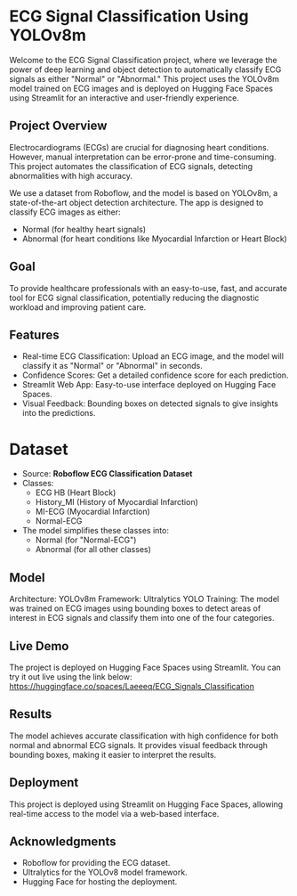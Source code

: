 # ECG Signal Classification Using YOLOv8m

Welcome to the ECG Signal Classification project, where we leverage the power of deep learning and object detection to automatically classify ECG signals as either "Normal" or "Abnormal." This project uses the YOLOv8m model trained on ECG images and is deployed on Hugging Face Spaces using Streamlit for an interactive and user-friendly experience.

## Project Overview

Electrocardiograms (ECGs) are crucial for diagnosing heart conditions. However, manual interpretation can be error-prone and time-consuming. This project automates the classification of ECG signals, detecting abnormalities with high accuracy.

We use a dataset from Roboflow, and the model is based on YOLOv8m, a state-of-the-art object detection architecture. The app is designed to classify ECG images as either:

- Normal (for healthy heart signals)
- Abnormal (for heart conditions like Myocardial Infarction or Heart Block)

## Goal
To provide healthcare professionals with an easy-to-use, fast, and accurate tool for ECG signal classification, potentially reducing the diagnostic workload and improving patient care.

## Features
- Real-time ECG Classification: Upload an ECG image, and the model will classify it as "Normal" or "Abnormal" in seconds.
- Confidence Scores: Get a detailed confidence score for each prediction.
- Streamlit Web App: Easy-to-use interface deployed on Hugging Face Spaces.
- Visual Feedback: Bounding boxes on detected signals to give insights into the predictions.

# Dataset
-  Source: **Roboflow ECG Classification Dataset**
- Classes:
    - ECG HB (Heart Block)
    - History_MI (History of Myocardial Infarction)
    - MI-ECG (Myocardial Infarction)
    - Normal-ECG
- The model simplifies these classes into:
    - Normal (for "Normal-ECG")
    - Abnormal (for all other classes)

## Model
Architecture: YOLOv8m
Framework: Ultralytics YOLO
Training: The model was trained on ECG images using bounding boxes to detect areas of interest in ECG signals and classify them into one of the four categories.

## Live Demo
The project is deployed on Hugging Face Spaces using Streamlit. You can try it out live using the link below:
https://huggingface.co/spaces/Laeeeq/ECG_Signals_Classification

## Results
The model achieves accurate classification with high confidence for both normal and abnormal ECG signals. It provides visual feedback through bounding boxes, making it easier to interpret the results.

## Deployment

This project is deployed using Streamlit on Hugging Face Spaces, allowing real-time access to the model via a web-based interface.

## Acknowledgments

- Roboflow for providing the ECG dataset.
- Ultralytics for the YOLOv8 model framework.
- Hugging Face for hosting the deployment.

